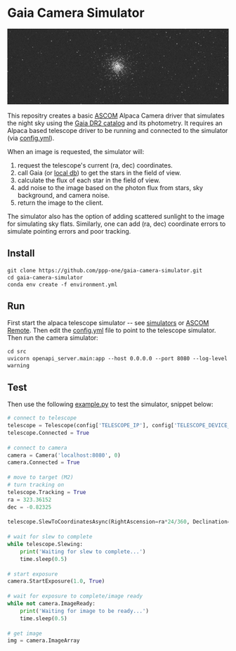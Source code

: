 
# Gaia Camera Simulator

![Example image](example.jpg)

This repositry creates a basic [ASCOM](https://www.ascom-standards.org/) Alpaca Camera driver that simulates the night sky using the [Gaia DR2 catalog](https://www.cosmos.esa.int/web/gaia/dr2) and its photometry.  It requires an Alpaca based telescope driver to be running and connected to the simulator (via [config.yml](src/config.yml)).

When an image is requested, the simulator will:
1. request the telescope's current (ra, dec) coordinates.
2. call Gaia (or [local db](https://github.com/ppp-one/gaia-tmass-sqlite)) to get the stars in the field of view.
3. calculate the flux of each star in the field of view.
4. add noise to the image based on the photon flux from stars, sky background, and camera noise.
5. return the image to the client.

The simulator also has the option of adding scattered sunlight to the image for simulating sky flats. Similarly, one can add (ra, dec) coordinate errors to simulate pointing errors and poor tracking.

## Install
```
git clone https://github.com/ppp-one/gaia-camera-simulator.git
cd gaia-camera-simulator
conda env create -f environment.yml
```

## Run

First start the alpaca telescope simulator -- see [simulators](https://github.com/ASCOMInitiative/ASCOM.Alpaca.Simulators) or [ASCOM Remote](https://github.com/ASCOMInitiative/ASCOMRemote). Then edit the [config.yml](src/config.yml) file to point to the telescope simulator.  Then run the camera simulator:

```
cd src
uvicorn openapi_server.main:app --host 0.0.0.0 --port 8080 --log-level warning
```

## Test

Then use the following [example.py](example.py) to test the simulator, snippet below:

```python
# connect to telescope
telescope = Telescope(config['TELESCOPE_IP'], config['TELESCOPE_DEVICE_NUMBER'])
telescope.Connected = True

# connect to camera
camera = Camera('localhost:8080', 0)
camera.Connected = True

# move to target (M2)
# turn tracking on
telescope.Tracking = True
ra = 323.36152
dec = -0.82325
 
telescope.SlewToCoordinatesAsync(RightAscension=ra*24/360, Declination=dec)

# wait for slew to complete
while telescope.Slewing:
    print('Waiting for slew to complete...')
    time.sleep(0.5)

# start exposure
camera.StartExposure(1.0, True)

# wait for exposure to complete/image ready
while not camera.ImageReady:
    print('Waiting for image to be ready...')
    time.sleep(0.5)

# get image
img = camera.ImageArray
```
